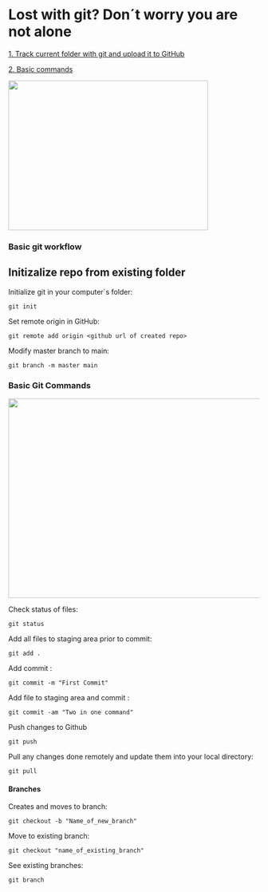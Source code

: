 # Lost with git? Don´t worry you are not alone

<a href="#track_and_upload">1. Track current folder with git and upload it to GitHub</a>

<a href="#basic_commands">2. Basic commands</a>

<img src="https://miro.medium.com/v2/resize:fit:600/0*VcMPr1unIjAIHw2j.jpg" width="400" height="300">


### Basic git workflow





<a name="track_and_upload"></a>
## Initizalize repo from existing folder

Initialize git in your computer´s folder:
~~~
git init
~~~
Set remote origin in GitHub:
~~~
git remote add origin <github url of created repo>
~~~
Modify master branch to main:
~~~
git branch -m master main
~~~






### Basic Git Commands
<a name="basic_commands"></a>
<img src="https://static.packt-cdn.com/products/9781782168454/graphics/8454OS_01_4.jpg" width="600" height="400">

Check status of files:
~~~
git status
~~~

Add all files to staging area prior to commit:
~~~
git add .
~~~

Add commit :
~~~
git commit -m "First Commit"
~~~

Add file to staging area and commit :
~~~
git commit -am "Two in one command"
~~~

Push changes to Github
~~~
git push
~~~

Pull any changes done remotely and update them into your local directory:

~~~
git pull
~~~

#### Branches

Creates and moves to branch:

~~~
git checkout -b "Name_of_new_branch"
~~~

Move to existing branch:

~~~
git checkout "name_of_existing_branch"
~~~

See existing branches:
~~~
git branch
~~~
